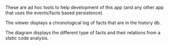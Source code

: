 These are ad hoc tools to help development of this app (and any other app that uses the events/facts based persistence).

The viewer displays a chronological log of facts that are in the history db.

The diagram displays the different type of facts and their relations from a static code analysis.